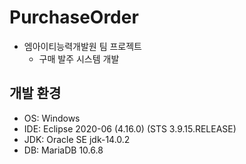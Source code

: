 # PurchaseOrder
- 엠아이티능력개발원 팀 프로젝트
  + 구매 발주 시스템 개발
  
## 개발 환경
- OS: Windows
- IDE: Eclipse 2020-06 (4.16.0) (STS 3.9.15.RELEASE)
- JDK: Oracle SE jdk-14.0.2
- DB: MariaDB 10.6.8
